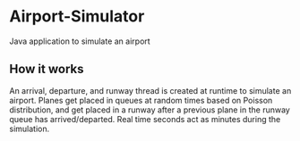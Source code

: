 # Airport-Simulator
Java application to simulate an airport
## How it works
An arrival, departure, and runway thread is created at runtime to simulate an airport. Planes get placed in queues at random times based on Poisson distribution, and get placed in a runway after a previous plane in the runway queue has arrived/departed. Real time seconds act as minutes during the simulation.
